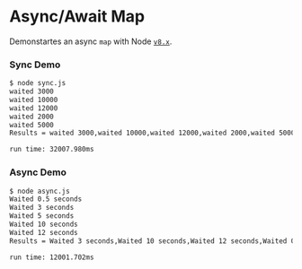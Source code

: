 # Async/Await Map
Demonstartes an async `map` with Node [`v8.x`](https://nodejs.org/dist/latest-v8.x/docs/api/). 

### Sync Demo
```bash
$ node sync.js
waited 3000
waited 10000
waited 12000
waited 2000
waited 5000
Results = waited 3000,waited 10000,waited 12000,waited 2000,waited 5000

run time: 32007.980ms
```

### Async Demo
```bash
$ node async.js
Waited 0.5 seconds
Waited 3 seconds
Waited 5 seconds
Waited 10 seconds
Waited 12 seconds
Results = Waited 3 seconds,Waited 10 seconds,Waited 12 seconds,Waited 0.5 seconds,Waited 5 seconds

run time: 12001.702ms